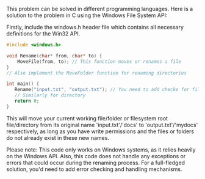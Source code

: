 This problem can be solved in different programming languages. Here is a solution to the problem in C using the Windows File System API:

Firstly, include the windows.h header file which contains all necessary definitions for the Win32 API. 
```cpp
#include <windows.h>

void Rename(char* from, char* to) {
    MoveFile(from, to); // This function moves or renames a file
}
// Also implement the MoveFolder function for renaming directories

int main() {
   Rename("input.txt", "output.txt"); // You need to add checks for file existence before running this code.
   // Similarly for directory
   return 0;
}
```
This will move your current working file/folder or filesystem root file/directory from its original name 'input.txt'/'docs' to 'output.txt'/'mydocs' respectively, as long as you have write permissions and the files or folders do not already exist in these new names.

Please note: This code only works on Windows systems, as it relies heavily on the Windows API. Also, this code does not handle any exceptions or errors that could occur during the renaming process. For a full-fledged solution, you'd need to add error checking and handling mechanisms.
